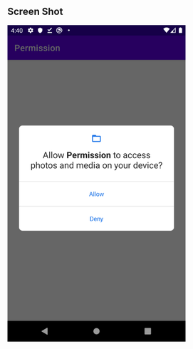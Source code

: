 ## Screen Shot
<img src="https://github.com/bilkeonur/AndroidExamples/blob/main/Kotlin/Permission/app/src/main/res/drawable/screenshot.png" width="400">